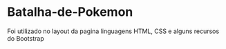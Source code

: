 # Batalha-de-Pokemon
Foi utilizado no layout da pagina linguagens HTML, CSS e alguns recursos do Bootstrap
